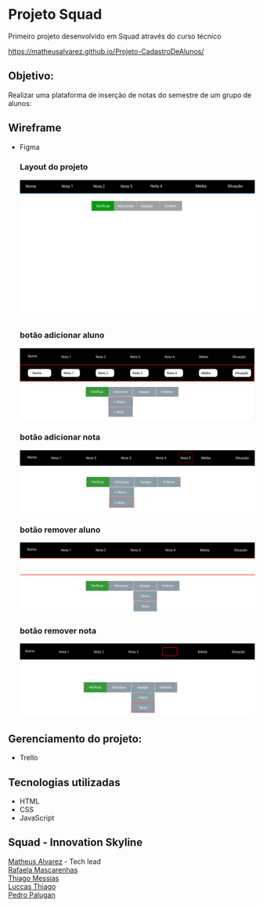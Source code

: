 # Projeto Squad

Primeiro projeto desenvolvido em Squad através do curso técnico<br>

https://matheusalvarez.github.io/Projeto-CadastroDeAlunos/

## Objetivo:
 Realizar uma plataforma de inserção de notas do semestre de um grupo de alunos:

## Wireframe
- Figma

   ### Layout do projeto
   ![WEB](https://github.com/MatheusAlvarez/Projeto-CadastroDeAlunos/blob/main/_assets/web.png)

   ### botão adicionar aluno
   ![WEB](https://github.com/MatheusAlvarez/Projeto-CadastroDeAlunos/blob/main/_assets/btn-addAluno.png)

   ### botão adicionar nota
   ![WEB](https://github.com/MatheusAlvarez/Projeto-CadastroDeAlunos/blob/main/_assets/btn-addNota.png)

   ### botão remover aluno
   ![WEB](https://github.com/MatheusAlvarez/Projeto-CadastroDeAlunos/blob/main/_assets/btn-rmvAluno.png)

   ### botão remover nota
   ![WEB](https://github.com/MatheusAlvarez/Projeto-CadastroDeAlunos/blob/main/_assets/btn-rmvNota.png)


## Gerenciamento do projeto:
- Trello


## Tecnologias utilizadas
- HTML
- CSS
- JavaScript

## Squad - Innovation Skyline
  [Matheus Alvarez](https://github.com/MatheusAlvarez "GitHub do Matheus") - Tech lead <br>
  [Rafaela Mascarenhas](https://github.com/RafaelaMascarenhas "GitHub da Rafaela")<br>
  [Thiago Messias](https://github.com/Thmsantos "GitHub do Thiago")<br>
  [Luccas Thiago](https://github.com/LuccasThiago "GitHub do Luccas")<br>
  [Pedro Palugan](https://github.com/pedropalugan "GitHub do Pedro")

    
